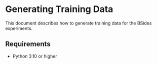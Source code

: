 # Generating Training Data
This document describes how to generate training data for the BSides experiments.

## Requirements
- Python 3.10 or higher